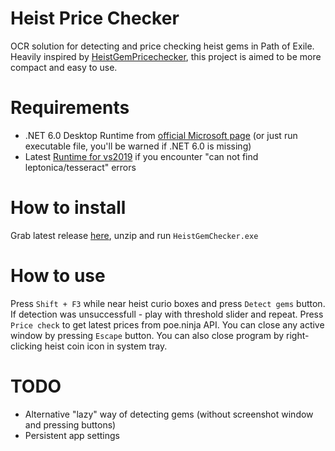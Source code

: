 # Heist Price Checker

OCR solution for detecting and price checking heist gems in Path of Exile. Heavily inspired by [HeistGemPricechecker](https://github.com/trevorm4/HeistGemPricechecker), this project is aimed to be more compact and easy to use.

# Requirements

- .NET 6.0 Desktop Runtime from [official Microsoft page](https://dotnet.microsoft.com/en-us/download/dotnet/6.0) (or just run executable file, you'll be warned if .NET 6.0 is missing)
- Latest [Runtime for vs2019](https://support.microsoft.com/en-us/help/2977003/the-latest-supported-visual-c-downloads) if you encounter "can not find leptonica/tesseract" errors

# How to install

Grab latest release [here](https://github.com/EpicVertigo/HeistGemPriceChecker/releases/), unzip and run `HeistGemChecker.exe`

# How to use

Press `Shift + F3` while near heist curio boxes and press `Detect gems` button. If detection was unsuccessfull - play with threshold slider and repeat. Press `Price check` to get latest prices from poe.ninja API. You can close any active window by pressing `Escape` button. You can also close program by right-clicking heist coin icon in system tray.

# TODO

- Alternative "lazy" way of detecting gems (without screenshot window and pressing buttons)
- Persistent app settings
